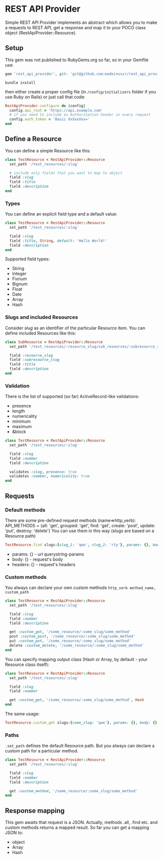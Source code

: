 # REST API Provider
Simple REST API Provider implements an abstract which allows you to make a requests to REST API, get a response and map it to your POCO class object (RestApiProvider::Resource).

## Setup
This gem was not published to RubyGems.org so far, so in your Gemfile use:
```ruby 
gem 'rest_api_provider', git: 'git@github.com:madeinussr/rest_api_provider.git' 
```
``` 
bundle install 
```
then either create a proper config file (in ``` /config/initializers ``` folder if you use Ruby on Rails) or just call that code:
```ruby
RestApiProvider.configure do |config|
  config.api_root = 'https://api.example.com'
  # if you need to include an Authorization header in every request
  config.auth_token = 'Basic XxXxxXxx='
end
```

## Define a Resource
You can define a simple Resource like this:
``` ruby
class TestResource < RestApiProvider::Resource
  set_path '/test_resources/:slug'

  # include only fields that you want to map to object
  field :slug
  field :title
  field :description
end
```

### Types
You can define an explicit field type and a default value:

``` ruby
class TestResource < RestApiProvider::Resource
  set_path '/test_resources/:slug'

  field :slug
  field :title, String, default: 'Hello World!'
  field :description
end
```

Supported field types:
* String
* Integer
* Fixnum
* Bignum
* Float
* Date
* Array
* Hash

### Slugs and included Resources
Consider _slug_ as an identifier of the particular Resource item.
You can define included Resources like this:

``` ruby
class SubResource < RestApiProvider::Resource
  set_path '/test_resources/:resource_slug/sub_resources/:subresource_slug'

  field :resource_slug
  field :subresource_slug
  field :title
  field :description
end
```

### Validation
There is the list of supported (so far) ActiveRecord-like validations:
* presence
* length
* numericality
* minimum
* maximum
* &block

``` ruby
class TestResource < RestApiProvider::Resource
  set_path '/test_resources/:slug'

  field :slug
  field :number
  field :description

  validates :slug, presence: true
  validates :number, numericality: true
end
```

## Requests
### Default methods
There are some pre-defined request methods (name=>http_verb):
API_METHODS = {all: 'get', grouped: 'get', find: 'get', create: 'post', update: 'put', destroy: 'delete'}
You can use them in this way (slugs are based on a Resource path) 
```ruby
TestResource.find slugs:{slug_1: 'qwe', slug_2: 'rty'}, params: {}, body: {}, headers: {} 
```
* params: {} - url querystring-params
* body: {} - request's body
* headers: {} - request's headers

### Custom methods
You always can declare your own custom methods ``` http_verb method_name, custom_path ```
``` ruby
class TestResource < RestApiProvider::Resource
  set_path '/test_resources/:slug'

  field :slug
  field :number
  field :description

  get :custom_get, '/some_resource/:some_slug/some_method'
  post :custom_post, '/some_resource/:some_slug/some_method'
  put :custom_put, '/some_resource/:some_slug/some_method'
  delete :custom_delete, '/some_resource/:some_slug/some_method'
end
```

You can specify mapping output class (Hash or Array, by default - your Resource class itself):
``` ruby
class TestResource < RestApiProvider::Resource
  set_path '/test_resources/:slug'

  field :slug
  field :number

  get :custom_get, '/some_resource/:some_slug/some_method', Hash
end
```

The same usage:
```ruby
TestResource.custom_get slugs:{some_slug: 'qwe'}, params: {}, body: {}, headers: {}
```

### Paths
```.set_path``` defines the default Resource path. But you always can declare a custom path for a particular method.
``` ruby
class TestResource < RestApiProvider::Resource
  set_path '/test_resources/:slug'

  field :slug
  field :number
  field :description

  get :custom_method, '/some_resource/:some_slug/some_method'
end
```

## Response mapping
This gem awaits that request is a JSON.
Actually, methods .all, .find etc. and custom methods returns a mapped result.
So far you can get a mapping JSON to:
* object
* Array
* Hash